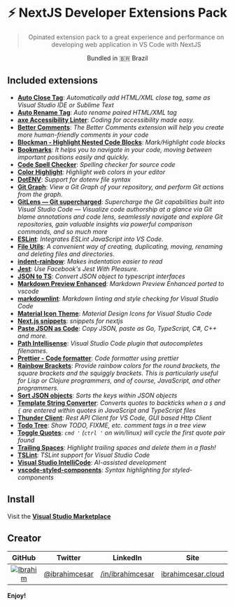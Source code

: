  <div align="center">

  <h1>⚡  NextJS Developer Extensions Pack</h1>
  <blockquote>Opinated extension pack to a great experience and performance on developing web application in VS Code with NextJS</blockquote>

<p>Bundled in 🇧🇷 <span role="img" aria-label="Flag for Brazil">Brazil</p>

</div>

## Included extensions

- [**Auto Close Tag**](https://marketplace.visualstudio.com/items?itemName=formulahendry.auto-close-tag): _Automatically add HTML/XML close tag, same as Visual Studio IDE or Sublime Text_
- [**Auto Rename Tag**](https://marketplace.visualstudio.com/items?itemName=formulahendry.auto-rename-tag): _Auto rename paired HTML/XML tag_
- [**axe Accessibility Linter**](https://marketplace.visualstudio.com/items?itemName=deque-systems.vscode-axe-linter): _Coding for accessibility made easy._
- [**Better Comments**](https://marketplace.visualstudio.com/items?itemName=aaron-bond.better-comments): _The Better Comments extension will help you create more human-friendly comments in your code_
- [**Blockman - Highlight Nested Code Blocks**](https://marketplace.visualstudio.com/items?itemName=leodevbro.blockman): _Mark/Highlight code blocks_
- [**Bookmarks**](https://marketplace.visualstudio.com/items?itemName=alefragnani.Bookmarks): _It helps you to navigate in your code, moving between important positions easily and quickly._
- [**Code Spell Checker**](https://marketplace.visualstudio.com/items?itemName=streetsidesoftware.code-spell-checker): _Spelling checker for source code_
- [**Color Highlight**](https://marketplace.visualstudio.com/items?itemName=naumovs.color-highlight): _Highlight web colors in your editor_
- [**DotENV**](https://marketplace.visualstudio.com/items?itemName=mikestead.dotenv): _Support for dotenv file syntax_
- [**Git Graph**](https://marketplace.visualstudio.com/items?itemName=mhutchie.git-graph): _View a Git Graph of your repository, and perform Git actions from the graph._
- [**GitLens — Git supercharged**](https://marketplace.visualstudio.com/items?itemName=eamodio.gitlens): _Supercharge the Git capabilities built into Visual Studio Code — Visualize code authorship at a glance via Git blame annotations and code lens, seamlessly navigate and explore Git repositories, gain valuable insights via powerful comparison commands, and so much more_
- [**ESLint**](https://marketplace.visualstudio.com/items?itemName=dbaeumer.vscode-eslint): _Integrates ESLint JavaScript into VS Code._
- [**File Utils**](https://marketplace.visualstudio.com/items?itemName=sleistner.vscode-fileutils): _A convenient way of creating, duplicating, moving, renaming and deleting files and directories._
- [**indent-rainbow**](https://marketplace.visualstudio.com/items?itemName=oderwat.indent-rainbow): _Makes indentation easier to read_
- [**Jest**](https://marketplace.visualstudio.com/items?itemName=Orta.vscode-jest): _Use Facebook's Jest With Pleasure._
- [**JSON to TS**](https://marketplace.visualstudio.com/items?itemName=MariusAlchimavicius.json-to-ts): _Convert JSON object to typescript interfaces_
- [**Markdown Preview Enhanced**](https://marketplace.visualstudio.com/items?itemName=shd101wyy.markdown-preview-enhanced): _Markdown Preview Enhanced ported to vscode_
- [**markdownlint**](https://marketplace.visualstudio.com/items?itemName=DavidAnson.vscode-markdownlint): _Markdown linting and style checking for Visual Studio Code_
- [**Material Icon Theme**](https://marketplace.visualstudio.com/items?itemName=PKief.material-icon-theme): _Material Design Icons for Visual Studio Code_
- [**Next.js snippets**](https://marketplace.visualstudio.com/items?itemName=pulkitgangwar.nextjs-snippets): _snippets for nextjs_
- [**Paste JSON as Code**](https://marketplace.visualstudio.com/items?itemName=quicktype.quicktype): _Copy JSON, paste as Go, TypeScript, C#, C++ and more._
- [**Path Intellisense**](https://marketplace.visualstudio.com/items?itemName=christian-kohler.path-intellisense): _Visual Studio Code plugin that autocompletes filenames._
- [**Prettier - Code formatter**](https://marketplace.visualstudio.com/items?itemName=esbenp.prettier-vscode): _Code formatter using prettier_
- [**Rainbow Brackets**](https://marketplace.visualstudio.com/items?itemName=2gua.rainbow-brackets): _Provide rainbow colors for the round brackets, the square brackets and the squiggly brackets. This is particularly useful for Lisp or Clojure programmers, and of course, JavaScript, and other programmers._
- [**Sort JSON objects**](https://marketplace.visualstudio.com/items?itemName=richie5um2.vscode-sort-json): _Sorts the keys within JSON objects_
- [**Template String Converter**](https://marketplace.visualstudio.com/items?itemName=meganrogge.template-string-converter): _Converts quotes to backticks when a `$` and `{` are entered within quotes in JavaScript and TypeScript files_
- [**Thunder Client**](https://marketplace.visualstudio.com/items?itemName=rangav.vscode-thunder-client): _Rest API Client for VS Code, GUI based Http Client_
- [**Todo Tree**](https://marketplace.visualstudio.com/items?itemName=Gruntfuggly.todo-tree): _Show TODO, FIXME, etc. comment tags in a tree view_
- [**Toggle Quotes**](https://marketplace.visualstudio.com/items?itemName=BriteSnow.vscode-toggle-quotes): _`cmd '` (`ctrl '` on win/linux) will cycle the first quote pair found_
- [**Trailing Spaces**](https://marketplace.visualstudio.com/items?itemName=shardulm94.trailing-spaces): _Highlight trailing spaces and delete them in a flash!_
- [**TSLint**](https://marketplace.visualstudio.com/items?itemName=ms-vscode.vscode-typescript-tslint-plugin): _TSLint support for Visual Studio Code_
- [**Visual Studio IntelliCode**](https://marketplace.visualstudio.com/items?itemName=VisualStudioExptTeam.vscodeintellicode): _AI-assisted development_
- [**vscode-styled-components**](https://marketplace.visualstudio.com/items?itemName=jpoissonnier.vscode-styled-components): _Syntax highlighting for styled-components_

## Install

Visit the **[Visual Studio Marketplace](https://marketplace.visualstudio.com/items?itemName=IbrahimCesar.ibrahimcesar-nextjs-developer-pack)**

## Creator

| GitHub  |  Twitter |  LinkedIn | Site  |
|:-:|:-:|:-:|:-:|
| [![Ibrahim](https://github.com/ibrahimcesar.png?size=50)](https://github.com/ibrahimcesar)  | [@ibrahimcesar](https://twitter.com/ibrahimcesar)  | [/in/ibrahimcesar](https://www.linkedin.com/in/ibrahimcesar/)  | [ibrahimcesar.cloud](https://ibrahimcesar.cloud)  |


**Enjoy!**
